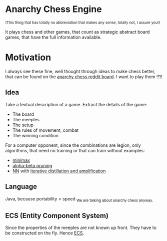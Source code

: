 # Anarchy Chess Engine
<sub>(This thing that has totally no abbreviation that makes any sense, totally not, I assure you!) </sub>

It plays chess and other games, that count as strategic abstract board games, that have the full information available.

# Motivation

I always see these fine, well thought through ideas to make chess better, that can be found on the [anarchy chess reddit board](https://www.reddit.com/r/AnarchyChess/).
I want to play them !!1!

## Idea

Take a textual description of a game. Extract the details of the game:
* The board
* The meeples
* The setup
* The rules of movement, combat
* The winning condition

For a computer opponent, since the combinations are legion, only algorithms, that need no training or that can train without examples:
* [minimax](https://en.wikipedia.org/wiki/Minimax)
* [alpha-beta pruning](https://en.wikipedia.org/wiki/Alpha%E2%80%93beta_pruning)
* [NN](https://en.wikipedia.org/wiki/Neural_network) with [iterative distillation and amplification](https://arxiv.org/abs/1810.08575)

## Language

Java, because portability > speed
<sub>We are talking about anarchy chess anyway.</sub>

## ECS (Entity Component System)

Since the properties of the meeples are not known up front. They have to be constructed on the fly. Hence [ECS](https://en.wikipedia.org/wiki/Entity_component_system).
